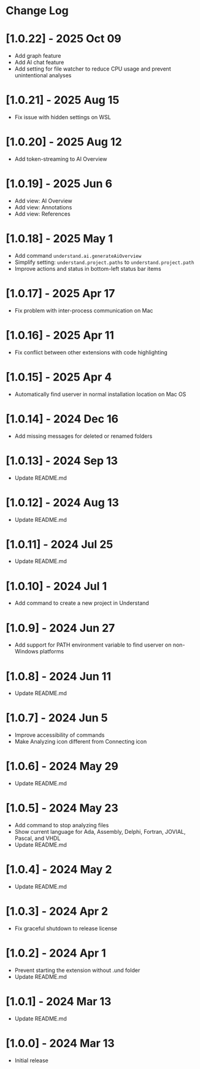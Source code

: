# Change Log

# [1.0.22] - 2025 Oct 09
- Add graph feature
- Add AI chat feature
- Add setting for file watcher to reduce CPU usage and prevent unintentional analyses

# [1.0.21] - 2025 Aug 15
- Fix issue with hidden settings on WSL

# [1.0.20] - 2025 Aug 12
- Add token-streaming to AI Overview

# [1.0.19] - 2025 Jun 6
- Add view: AI Overview
- Add view: Annotations
- Add view: References

# [1.0.18] - 2025 May 1
- Add command `understand.ai.generateAiOverview`
- Simplify setting: `understand.project.paths` to `understand.project.path`
- Improve actions and status in bottom-left status bar items

# [1.0.17] - 2025 Apr 17
- Fix problem with inter-process communication on Mac

# [1.0.16] - 2025 Apr 11
- Fix conflict between other extensions with code highlighting

# [1.0.15] - 2025 Apr 4
- Automatically find userver in normal installation location on Mac OS

# [1.0.14] - 2024 Dec 16
- Add missing messages for deleted or renamed folders

# [1.0.13] - 2024 Sep 13
- Update README.md

# [1.0.12] - 2024 Aug 13
- Update README.md

# [1.0.11] - 2024 Jul 25
- Update README.md

# [1.0.10] - 2024 Jul 1
- Add command to create a new project in Understand

# [1.0.9] - 2024 Jun 27
- Add support for PATH environment variable to find userver on non-Windows platforms

# [1.0.8] - 2024 Jun 11
- Update README.md

# [1.0.7] - 2024 Jun 5
- Improve accessibility of commands
- Make Analyzing icon different from Connecting icon

# [1.0.6] - 2024 May 29
- Update README.md

# [1.0.5] - 2024 May 23
- Add command to stop analyzing files
- Show current language for Ada, Assembly, Delphi, Fortran, JOVIAL, Pascal, and VHDL
- Update README.md

# [1.0.4] - 2024 May 2
- Update README.md

# [1.0.3] - 2024 Apr 2
- Fix graceful shutdown to release license

# [1.0.2] - 2024 Apr 1
- Prevent starting the extension without .und folder
- Update README.md

# [1.0.1] - 2024 Mar 13
- Update README.md

# [1.0.0] - 2024 Mar 13
- Initial release
